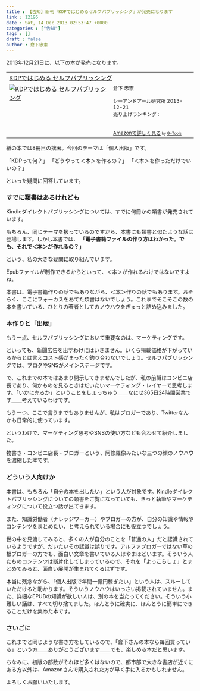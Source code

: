 ```yaml
---
title : 【告知】新刊『KDPではじめるセルフパブリッシング』が発売になります
link : 12195
date : Sat, 14 Dec 2013 02:53:47 +0000
categories : ["告知"]
tags : []
draft : false
author : 倉下忠憲
---
```


2013年12月21日に、以下の本が発売になります。

<table  border="0" cellpadding="5"><tr><td colspan="2"><a href="http://www.amazon.co.jp/KDP%E3%81%A7%E3%81%AF%E3%81%98%E3%82%81%E3%82%8B-%E3%82%BB%E3%83%AB%E3%83%95%E3%83%91%E3%83%96%E3%83%AA%E3%83%83%E3%82%B7%E3%83%B3%E3%82%B0-%E5%80%89%E4%B8%8B-%E5%BF%A0%E6%86%B2/dp/4863541384%3FSubscriptionId%3D15SMZCTB9V8NGR2TW082%26tag%3Drashita1000-22%26linkCode%3Dxm2%26camp%3D2025%26creative%3D165953%26creativeASIN%3D4863541384" target="_top">KDPではじめる セルフパブリッシング</a><img src="http://www.assoc-amazon.jp/e/ir?t=rashita1000-22&l=ur2&o=9" width="1" height="1" style="border: none;" alt="" /></td></tr><tr><td valign="top"><a href="http://www.amazon.co.jp/KDP%E3%81%A7%E3%81%AF%E3%81%98%E3%82%81%E3%82%8B-%E3%82%BB%E3%83%AB%E3%83%95%E3%83%91%E3%83%96%E3%83%AA%E3%83%83%E3%82%B7%E3%83%B3%E3%82%B0-%E5%80%89%E4%B8%8B-%E5%BF%A0%E6%86%B2/dp/4863541384%3FSubscriptionId%3D15SMZCTB9V8NGR2TW082%26tag%3Drashita1000-22%26linkCode%3Dxm2%26camp%3D2025%26creative%3D165953%26creativeASIN%3D4863541384" target="_top"><img src="http://ecx.images-amazon.com/images/I/51hhsyNMkKL._SL160_.jpg" border="0" alt="KDPではじめる セルフパブリッシング" /></a></td><td valign="top"><font size="-1">倉下 忠憲 <br /><br />シーアンドアール研究所  2013-12-21<br />売り上げランキング : <br /><br /><br /><a href="http://www.amazon.co.jp/KDP%E3%81%A7%E3%81%AF%E3%81%98%E3%82%81%E3%82%8B-%E3%82%BB%E3%83%AB%E3%83%95%E3%83%91%E3%83%96%E3%83%AA%E3%83%83%E3%82%B7%E3%83%B3%E3%82%B0-%E5%80%89%E4%B8%8B-%E5%BF%A0%E6%86%B2/dp/4863541384%3FSubscriptionId%3D15SMZCTB9V8NGR2TW082%26tag%3Drashita1000-22%26linkCode%3Dxm2%26camp%3D2025%26creative%3D165953%26creativeASIN%3D4863541384" target="_top">Amazonで詳しく見る</a></font><font size="-2"> by <a href="http://www.goodpic.com/mt/aws/index.html" >G-Tools</a></font></td></tr></table>

紙の本では8冊目の拙著。今回のテーマは「個人出版」です。

「KDPって何？」
「どうやって＜本＞を作るの？」
「＜本＞を作っただけでいいの？」

といった疑問に回答しています。

<H3>すでに類書はあるけれども</H3>Kindleダイレクトパブリッシングについては、すでに何冊かの類書が発売されています。

もちろん、同じテーマを扱っているのですから、本書にも類書と似たような話は登場します。しかし本書では、
<strong>
「電子書籍ファイルの作り方はわかった。でも、それで＜本＞が作れるの？」</strong>

という、私の大きな疑問に取り組んでいます。

Epubファイルが制作できるからといって、＜本＞が作れるわけではないですよね。

本書は、電子書籍作りの話でもありながら、＜本＞作りの話でもあります。おそらく、ここにフォーカスをあてた類書はないでしょう。これまでそこそこの数の本を書いている、ひとりの著者としてのノウハウをぎゅっと詰め込みました。

<H3>本作りと「出版」</H3>もう一点、セルフパブリッシングにおいて重要なのは、マーケティングです。

といっても、新聞広告を出すわけにはいきません。いくら掲載価格が下がっているからとは言えコスト感がまったく釣り合わないでしょう。セルフパブリッシングでは、ブログやSNSがメインステージです。

で、これまでの本ではあまり開示してきませんでしたが、私の前職はコンビニ店長であり、何かものを見るときはだいたいマーケティング・レイヤーで思考します。「いかに売るか」ということをしょっちゅう＿＿なにせ365日24時間営業です＿＿考えているわけです。

もう一つ、ここで言うまでもありませんが、私はブロガーであり、Twitterなんかも日常的に使っています。

というわけで、マーケティング思考やSNSの使い方なども合わせて紹介しました。

物書き・コンビニ店長・ブロガーという、阿修羅像みたいな三つの顔のノウハウを濃縮した本です。

<H3>どういう人向けか</H3>本書は、もちろん「自分の本を出したい」という人が対象です。Kindleダイレクトパブリッシングについての類書をご覧になっていても、きっと執筆やマーケティングについて役立つ話が出てきます。

また、知識労働者（ナレッジワーカー）やブロガーの方が、自分の知識や情報やコンテンツをまとめたい、と考えられている場合にも役立つでしょう。

世の中を見渡してみると、多くの人が自分のことを「普通の人」だと認識されているようですが、だいたいその認識は誤りです。アルファブロガーではない草の根ブロガーの方でも、面白い文章を書いている人はやまほどいます。そういう人たちのコンテンツは断片化してしまっているので、それを「よっこらしょ」とまとめてみると、面白い展開が生まれてくるはずです。

本当に残念ながら、「個人出版で年間一億円稼ぎたい」という人は、スルーしていただけると助かります。そういうノウハウはいっさい掲載されていません。また、詳細なEPUBの知識が欲しい人は、別の本を当たってください。そういう小難しい話は、すべて切り捨てました。ほんとうに確実に、ほんとうに簡単にできることだけを集めた本です。

<H3>さいごに</H3>これまでと同じような書き方をしているので、「倉下さんの本なら毎回買っている」という方＿＿ありがとうございます＿＿でも、楽しめる本だと思います。

ちなみに、初版の部数がそれほど多くはないので、都市部で大きな書店が近くにある方以外は、Amazonさんで購入された方が早く手に入るかもしれません。

よろしくお願いいたします。
